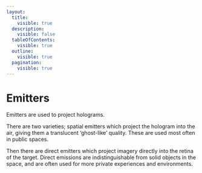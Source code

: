 ```yaml
---
layout:
  title:
    visible: true
  description:
    visible: false
  tableOfContents:
    visible: true
  outline:
    visible: true
  pagination:
    visible: true
---
```


# Emitters

Emitters are used to project holograms.

There are two varieties; spatial emitters which project the hologram into the air, giving them a translucent ‘ghost-like’ quality. These are used most often in public spaces.

Then there are direct emitters which project imagery directly into the retina of the target. Direct emissions are indistinguishable from solid objects in the space, and are often used for more private experiences and environments.
